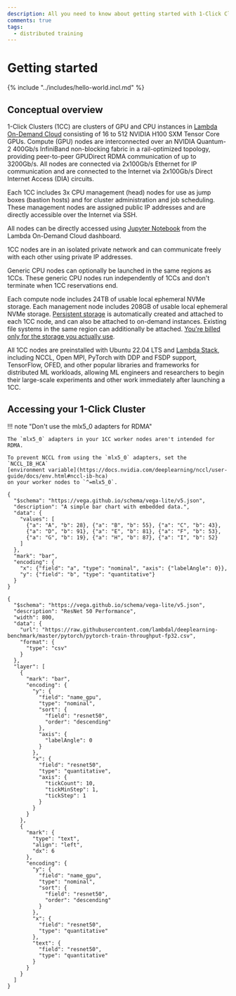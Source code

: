 ```yaml
---
description: All you need to know about getting started with 1-Click Clusters
comments: true
tags:
  - distributed training
---
```


# Getting started

{% include "../includes/hello-world.incl.md" %}

## Conceptual overview

1-Click Clusters (1CC) are clusters of GPU and CPU instances in
[Lambda On-Demand Cloud](https://lambdalabs.com/service/gpu-cloud) consisting
of 16 to 512 NVIDIA H100 SXM Tensor Core GPUs. Compute (GPU) nodes are
interconnected over an NVIDIA Quantum-2 400Gb/s InfiniBand non-blocking fabric
in a rail-optimized topology, providing peer-to-peer GPUDirect RDMA
communication of up to 3200Gb/s. All nodes are connected via 2x100Gb/s
Ethernet for IP communication and are connected to the Internet via 2x100Gb/s
Direct Internet Access (DIA) circuits.

Each 1CC includes 3x CPU management (head) nodes for use as jump boxes
(bastion hosts) and for cluster administration and job scheduling. These
management nodes are assigned public IP addresses and are directly accessible
over the Internet via SSH.

All nodes can be directly accessed using
[Jupyter Notebook](https://docs.lambdalabs.com/on-demand-cloud/getting-started#how-do-i-open-jupyter-notebook-on-my-instance)
from the Lambda On-Demand Cloud dashboard.

1CC nodes are in an isolated private network and can communicate freely with
each other using private IP addresses.

Generic CPU nodes can optionally be launched in the same regions as 1CCs.
These generic CPU nodes run independently of 1CCs and don't terminate when 1CC
reservations end.

Each compute node includes 24TB of usable local ephemeral NVMe storage. Each
management node includes 208GB of usable local ephemeral NVMe storage.
[Persistent storage](https://docs.lambdalabs.com/on-demand-cloud/file-systems)
is automatically created and attached to each 1CC node, and can also be
attached to on-demand instances. Existing file systems in the same
region can additionally be attached.
[You're billed only for the storage you actually use](https://docs.lambdalabs.com/on-demand-cloud/file-systems#how-are-file-systems-billed).

All 1CC nodes are preinstalled with Ubuntu 22.04 LTS and
[Lambda Stack](https://lambdalabs.com/lambda-stack-deep-learning-software),
including NCCL, Open MPI, PyTorch with DDP and FSDP support, TensorFlow, OFED,
and other popular libraries and frameworks for distributed ML workloads,
allowing ML engineers and researchers to begin their large-scale experiments
and other work immediately after launching a 1CC.

## Accessing your 1-Click Cluster

!!! note "Don't use the mlx5_0 adapters for RDMA"

    The `mlx5_0` adapters in your 1CC worker nodes aren't intended for RDMA.

    To prevent NCCL from using the `mlx5_0` adapters, set the `NCCL_IB_HCA`
    [environment variable](https://docs.nvidia.com/deeplearning/nccl/user-guide/docs/env.html#nccl-ib-hca)
    on your worker nodes to `^=mlx5_0`.

```vegalite
{
  "$schema": "https://vega.github.io/schema/vega-lite/v5.json",
  "description": "A simple bar chart with embedded data.",
  "data": {
    "values": [
      {"a": "A", "b": 28}, {"a": "B", "b": 55}, {"a": "C", "b": 43},
      {"a": "D", "b": 91}, {"a": "E", "b": 81}, {"a": "F", "b": 53},
      {"a": "G", "b": 19}, {"a": "H", "b": 87}, {"a": "I", "b": 52}
    ]
  },
  "mark": "bar",
  "encoding": {
    "x": {"field": "a", "type": "nominal", "axis": {"labelAngle": 0}},
    "y": {"field": "b", "type": "quantitative"}
  }
}
```

```vegalite
{
  "$schema": "https://vega.github.io/schema/vega-lite/v5.json",
  "description": "ResNet 50 Performance",
  "width": 800,
  "data": {
    "url": "https://raw.githubusercontent.com/lambdal/deeplearning-benchmark/master/pytorch/pytorch-train-throughput-fp32.csv",
    "format": {
      "type": "csv"
    }
  },
  "layer": [
    {
      "mark": "bar",
      "encoding": {
        "y": {
          "field": "name_gpu",
          "type": "nominal",
          "sort": {
            "field": "resnet50",
            "order": "descending"
          },
          "axis": {
            "labelAngle": 0
          }
        },
        "x": {
          "field": "resnet50",
          "type": "quantitative",
          "axis": {
            "tickCount": 10,
            "tickMinStep": 1,
            "tickStep": 1
          }
        }
      }
    },
    {
      "mark": {
        "type": "text",
        "align": "left",
        "dx": 6
      },
      "encoding": {
        "y": {
          "field": "name_gpu",
          "type": "nominal",
          "sort": {
            "field": "resnet50",
            "order": "descending"
          }
        },
        "x": {
          "field": "resnet50",
          "type": "quantitative"
        },
        "text": {
          "field": "resnet50",
          "type": "quantitative"
        }
      }
    }
  ]
}
```
